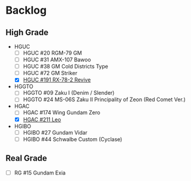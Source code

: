 # Backlog
## High Grade
- HGUC
  - [ ] HGUC #20 RGM-79 GM
  - [ ] HGUC #31 AMX-107 Bawoo
  - [ ] HGUC #38 GM Cold Districts Type
  - [ ] HGUC #72 GM Striker
  - [x] [HGUC #191 RX-78-2 Revive](completed_builds/high_grade/hguc-191_RX-78-2_revive.md)
- HGGTO
  - [ ] HGGTO #09 Zaku I (Denim / Slender)
  - [ ] HGGTO #24 MS-06S Zaku II Principality of Zeon (Red Comet Ver.)
- HGAC
  - [ ] HGAC #174 Wing Gundam Zero
  - [x] [HGAC #211 Leo](completed_builds/high_grade/hgac-211_Leo)
- HGIBO
  - [ ] HGIBO #27 Gundam Vidar
  - [ ] HGIBO #44 Schwalbe Custom (Cyclase)

## Real Grade
- [ ] RG #15 Gundam Exia
